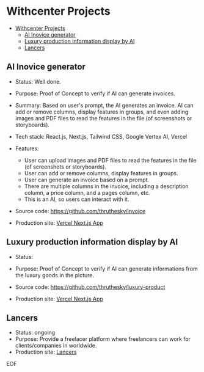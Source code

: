 # Withcenter Projects

- [Withcenter Projects](#withcenter-projects)
  - [AI Inovice generator](#ai-inovice-generator)
  - [Luxury production information display by AI](#luxury-production-information-display-by-ai)
  - [Lancers](#lancers)

## AI Inovice generator

- Status: Well done.

- Purpose: Proof of Concept to verify if AI can generate invoices.

- Summary: Based on user's prompt, the AI generates an invoice. AI can add or remove columns, display features in groups, and even adding images and PDF files to read the features in the file (of screenshots or storyboards).

- Tech stack: React.js, Next.js, Tailwind CSS, Google Vertex AI, Vercel

- Features:

  - User can upload images and PDF files to read the features in the file (of screenshots or storyboards).
  - User can add or remove columns, display features in groups.
  - User can generate an invoice based on a prompt.
  - There are multiple columns in the invoice, including a description column, a price column, and a pages column, etc.
  - This is an AI, so users can interact with it.

- Source code: https://github.com/thruthesky/invoice

- Production site: [Vercel Next.js App](https://invoice-guyvcfenm-thrutheskys-projects.vercel.app/)

## Luxury production information display by AI

- Status:

- Purpose: Proof of Concept to verify if AI can generate informations from the luxury goods in the picture.

- Source code: https://github.com/thruthesky/luxury-product

- Production site: [Vercel Next.js App](https://luxury-product.vercel.app/)

## Lancers

- Status: ongoing
- Purpose: Provide a freelacer platform where freelancers can work for clients/companies in worldwide.
- Production site: [Lancers](https://lancers.thruthesky.workers.dev/)



EOF
